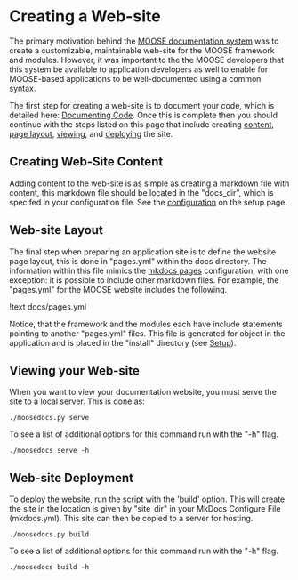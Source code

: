 # Creating a Web-site

The primary motivation behind the [MOOSE documentation system](documentation/overview.md) was to create a customizable, maintainable web-site for the MOOSE framework and modules. However, it was important to the the MOOSE developers that this system be available to application developers as well
to enable for MOOSE-based applications to be well-documented using a common syntax.

The first step for creating a web-site is to document your code, which is detailed here: [Documenting Code](documentation/code.md). Once this is complete then you should continue with the steps listed on this page that include creating [content](#creating-web-site-content), [page layout](#web-site-layout), [viewing](#viewing-your-web-site), and [deploying](#web-site-deployment) the site.

## Creating Web-Site Content

Adding content to the web-site is as simple as creating a markdown file with content, this markdown file should be located in the "docs_dir", which is specifed in your configuration file. See the [configuration](documentation/setup.md#configuration) on the setup page.

## Web-site Layout

The final step when preparing an application site is to define the website page layout, this is done in "pages.yml" within
the docs directory. The information within this file mimics the [mkdocs pages](http://www.mkdocs.org/user-guide/configuration/#pages)
configuration, with one exception: it is possible to include other markdown files. For example, the "pages.yml" for
the MOOSE website includes the following.

!text docs/pages.yml

Notice, that the framework and the modules each have include statements pointing to another "pages.yml" files. This
file is generated for object in the application and is placed in the "install" directory (see [Setup](/content/utilities/documentation/setup.md)).

## Viewing your Web-site
When you want to view your documentation website, you must serve the site to a local server. This is done as:
```text
./moosedocs.py serve
```

To see a list of additional options for this command run with the "-h" flag.
```text
./moosedocs serve -h
```

## Web-site Deployment
To deploy the website, run the script with the 'build' option. This will create the site in the location is given
by "site_dir" in your MkDocs Configure File (mkdocs.yml). This site can then be copied to a server for
hosting.

```text
./moosedocs.py build
```

To see a list of additional options for this command run with the "-h" flag.
```text
./moosedocs build -h
```
